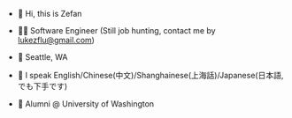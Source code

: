 - 👋 Hi, this is Zefan

- 🧑‍💻 Software Engineer (Still job hunting, contact me by lukezflu@gmail.com)

- 📍 Seattle, WA

- 💬 I speak English/Chinese(中文)/Shanghainese(上海話)/Japanese(日本語,でも下手です)

- 💜 Alumni @ University of Washington

